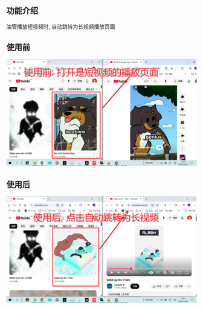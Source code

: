 ## 功能介绍

油管播放短视频时, 自动跳转为长视频播放页面



## 使用前

![image-20250528160031884](./img/README/1.png)

## 使用后

![image-20250528155845896](./img/README/2.png)

